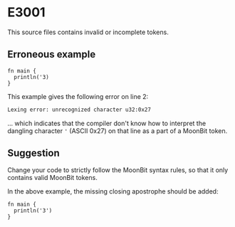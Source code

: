 # E3001

This source files contains invalid or incomplete tokens.

## Erroneous example

```moonbit
fn main {
  println('3)
}
```

This example gives the following error on line 2:

```default
Lexing error: unrecognized character u32:0x27
```

... which indicates that the compiler don't know how to interpret
the dangling character `'` (ASCII 0x27) on that line as a part of
a MoonBit token.

## Suggestion

Change your code to strictly follow the MoonBit syntax rules,
so that it only contains valid MoonBit tokens.

In the above example, the missing closing apostrophe should be added:

```moonbit
fn main {
  println('3')
}
```
